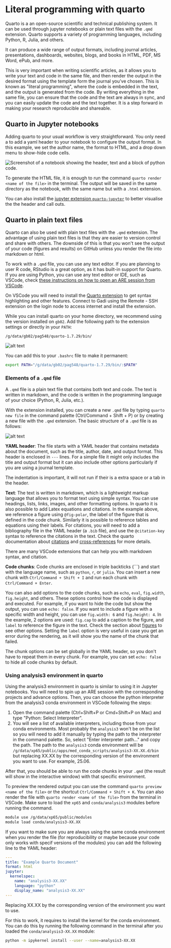 # Literal programming with quarto  

Quarto is a an open-source scientific and technical publishing system. It can be used through jupyter notebooks or plain text files with the `.qmd` extension. Quarto supports a variety of programming languages, including Python, R, Julia, and others.

It can produce a wide range of output formats, including journal articles, presentations, dashboards, websites, blogs, and books in HTML, PDF, MS Word, ePub, and more. 

This is very important when writing scientific articles, as it allows you to write your text and code in the same file, and then render the output in the desired format using the template form the journal you've chosen. This is known as "literal programming", where the code is embedded in the text, and the output is generated from the code. By writing everything in the same file, you can ensure that the code and the text are always in sync, and you can easily update the code and the text together. It is a step forward in making your research reproducible and shareable.

## Quarto in Jupyter notebooks

Adding quarto to your usual workflow is very straightforward. You only need a to add a yaml header to your notebook to configure the output format. In this example, we set the author name, the format to HTML, and a drop down menu to show-hide code cells. 

![Screenshot of a notebook showing the header, text and a block of python code.](images/jupyter-quarto.png)

To generate the HTML file, it is enough to run the command `quarto render <name of the file>` in the terminal. The output will be saved in the same directory as the notebook, with the same name but with a `.html` extension.

You can also install the [jupyter extension `quarto-jupyter`](https://quarto.org/docs/tools/jupyter-lab-extension.html) to better visualise the the header and call outs. 

## Quarto in plain text files

Quarto can also be used with plain text files with the `.qmd` extension. The advantage of using plain text files is that they are easier to version control and share with others. The downside of this is that you won't see the output of your code (figures and results) on GitHub unless you render the file into markdown or html.

To work with a `.qmd` file, you can use any text editor. If you are planning to user R code, RStudio is a great option, as it has built-in support for Quarto. If you are using Python, you can use any text editor or IDE, such as VSCode, check [these instructions on how to open an ARE session from VSCode](/gadi/vscode.md).

On VSCode you will need to install the [Quarto extension](https://marketplace.visualstudio.com/items?itemName=quarto.quarto-vscode) to get syntax highlighting and other features. Connect to Gadi using the Remote - SSH extension on the login node to access internet and install the extension. 

While you can install quarto on your home directory, we recommend using the version installed on `gb02`. Add the following path to the extension settings or directly in your `PATH`:

```bash
/g/data/gb02/pag548/quarto-1.7.29/bin/
```

![alt text](images/quarto-path.png)

You can add this to your `.bashrc` file to make it permanent:

```bash
export PATH="/g/data/gb02/pag548/quarto-1.7.29/bin/:$PATH"
```

### Elements of a `.qmd` file

A `.qmd` file is a plain text file that contains both text and code. The text is written in markdown, and the code is written in the programming language of your choice (Python, R, Julia, etc.).

With the extension installed, you can create a new `.qmd` file by typing `quarto new file`  in the command palette (Ctrl/Command + Shift + P) or by creating a new file with the `.qmd` extension. 
The basic structure of a `.qmd` file is as follows:

![alt text](images/quarto-file.png)

**YAML header**: The file starts with a YAML header that contains metadata about the document, such as the title, author, date, and output format. This header is enclosed in `---` lines. For a simple file it might only includes the title and output format but it can also include other options particularly if you are using a journal template.

The indentation is important, it will not run if their is a extra space or a tab in the header. 

**Text**: The text is written in markdown, which is a lightweight markup language that allows you to format text using simple syntax. You can use headings, lists, links, images, and other formatting options. In quarto it is also possible to add Latex equations and citations. In the example above, we reference a figure using `@fig-polar`, the label of the figure that is defined in the code chunk. Similarly it is possible to reference tables and equations using their labels. For citations, you will need to add a bibliography file in the YAML header (a `.bib` file), and use the `@citation-key` syntax to reference the citations in the text. Check the quarto documentation about [citations](https://quarto.org/docs/get-started/authoring/vscode.html#citations) and [cross-references](https://quarto.org/docs/get-started/authoring/vscode.html#cross-references) for more details.

There are many VSCode extensions that can help you with markdown syntax, and citation. 

**Code chunks**: Code chunks are enclosed in triple backticks (```) and start with the language name, such as `python`, `r`, or `julia`. You can insert a new chunk with `Ctrl/Command + Shift + I` and run each chunk with `Ctrl/Command + Enter`. 

You can also add options to the code chunks, such as `echo`, `eval`, `fig.width`, `fig.height`, and others. These options control how the code is displayed and executed. For example, if you want to hide the code but show the output, you can use `echo: false`. If you want to include a figure with a specific width and height, you can use `fig.width: 6` and `fig.height: 4`. In the example, 2 options are used: `fig.cap` to add a caption to the figure, and `label` to reference the figure in the text. Check the section about [figures](https://quarto.org/docs/get-started/computations/vscode.html#figures) to see other options. Setting the `label` option is very useful in case you get an error during the rendering, as it will show you the name of the chunk that failed.

The chunk options can be set globally in the YAML header, so you don't have to repeat them in every chunk. For example, you can set `echo: false` to hide all code chunks by default.

### Using analysis3 environment in quarto

Using the analysis3 environment in quarto is similar to using it in Jupyter notebooks. You will need to spin up an ARE session with the corresponding projects and advance options. Then, you can choose the python interpreter from the analysis3 conda environment in VSCode following the steps:

1. Open the command palette (Ctrl+Shift+P or Cmd+Shift+P on Mac) and type "Python: Select Interpreter".
2. You will see a list of available interpreters, including those from your conda environments. Most probably the `analysis3` won't be on the list so you will need to add it manually by typing the path to the interpreter in the command palette. So, select "Enter interpreter path..." and copy the path. The path to the `analysis3` conda environment will be `/g/data/xp65/public/apps/med_conda_scripts/analysis3-XX.XX.d/bin` but replacing XX.XX by the corresponding version of the environment you want to use. For example, 25.06.

After that, you should be able to run the code chunks in your `.qmd` (the result will show in the interactive window) with that specific environment.

To preview the rendered output you can use the command `quarto preview <name of the file>` or the shortcut `Ctrl/Command + Shift + K`. You can also render the file with `quarto render <name of the file>` from the terminal in VSCode. Make sure to load the `xp65` and `conda/analysis3` modules before running the command.

```bash
module use /g/data/xp65/public/modules
module load conda/analysis3-XX.XX
```

If you want to make sure you are always using the same conda environment when you render the file (for reproducibility or maybe because your code only works with specif versions of the modules) you can add the following line to the YAML header:

```yaml
---
title: "Example Quarto Document"
format: html
jupyter: 
  kernelspec:
    name: "analysis3-XX.XX"
    language: "python"
    display_name: "analysis3-XX.XX"
---
```

Replacing XX.XX by the corresponding version of the environment you want to use.

For this to work, it requires to install the kernel for the conda environment. You can do this by running the following command in the terminal after you loaded the `conda/analysis3-XX.XX` module:

```bash
python -m ipykernel install --user --name=analysis3-XX.XX
```

